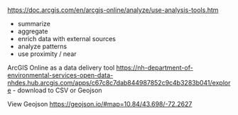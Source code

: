 #

https://doc.arcgis.com/en/arcgis-online/analyze/use-analysis-tools.htm
* summarize
* aggregate
* enrich data with external sources
* analyze patterns
* use proximity / near 


ArcGIS Online as a data delivery tool
https://nh-department-of-environmental-services-open-data-nhdes.hub.arcgis.com/apps/c67c8c7dab844987852c9c4b3283b041/explore - download to CSV or Geojson 

View Geojson https://geojson.io/#map=10.84/43.698/-72.2627 
